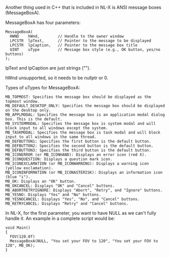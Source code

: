 Another thing used in C++ that is included in NL-X is ANSI message boxes (MessageBoxA).


MessageBoxA has four parameters:
```
MessageBoxA(
  HWND    hWnd,        // Handle to the owner window
  LPCSTR  lpText,      // Pointer to the message to be displayed
  LPCSTR  lpCaption,   // Pointer to the message box title
  UINT    uType        // Message box style (e.g., OK button, yes/no buttons)
);
```
lpText and lpCaption are just strings ("").

hWnd unsupported, so it needs to be nullptr or 0.

Types of uTypes for MessageBoxA:
```
MB_TOPMOST: Specifies the message box should be displayed as the topmost window.
MB_DEFAULT_DESKTOP_ONLY: Specifies the message box should be displayed on the desktop only.
MB_APPLMODAL: Specifies the message box is an application modal dialog box. This is the default.
MB_SYSTEMMODAL: Specifies the message box is system modal and will block input to all windows except the system.
MB_TASKMODAL: Specifies the message box is task modal and will block input to all windows in the same thread.
MB_DEFBUTTON1: Specifies the first button is the default button.
MB_DEFBUTTON2: Specifies the second button is the default button.
MB_DEFBUTTON3: Specifies the third button is the default button.
MB_ICONERROR (or MB_ICONHAND): Displays an error icon (red X).
MB_ICONQUESTION: Displays a question mark icon.
MB_ICONEXCLAMATION (or MB_ICONWARNING): Displays a warning icon (yellow exclamation).
MB_ICONINFORMATION (or MB_ICONASTERISK): Displays an information icon (blue "i").
MB_OK: Displays an "OK" button.
MB_OKCANCEL: Displays "OK" and "Cancel" buttons.
MB_ABORTRETRYIGNORE: Displays "Abort", "Retry", and "Ignore" buttons.
MB_YESNO: Displays "Yes" and "No" buttons.
MB_YESNOCANCEL: Displays "Yes", "No", and "Cancel" buttons.
MB_RETRYCANCEL: Displays "Retry" and "Cancel" buttons.
```
In NL-X, for the first parameter, you want to have NULL as we can't fully handle it.
An example in a complete script would be:
```
void Main()
{
  FOV(120.0f)
  MessageBoxA(NULL, "You set your FOV to 120", "You set your FOV to 120", MB_OK);
}
```
